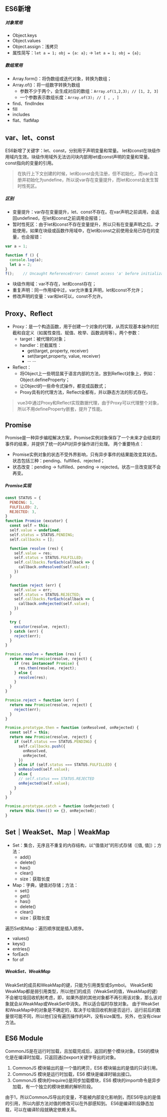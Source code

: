 ## ES6新增
##### 对象常用

- Object.keys
- Object.values
- Object.assign：浅拷贝
- 属性简写：`let a = 1; obj = {a: a};` -> `let a = 1; obj = {a};`
##### 数组常用

- Array.form()：将伪数组或迭代对象，转换为数组；
- Array.of()：将一组数字转换为数组
   - 参数不少于两个，会生成对应的数组：`Array.of(1,2,3); // [1, 2, 3]`
   - 一个参数表示数组长度：`Array.of(3); // [ , , ]`
- find、findIndex
- fill
- includes
- flat、flatMap
## var、let、const
ES6新增了关键字：let、const，分别用于声明变量和常量。
let和const在块级作用域内生效。块级作用域外无法访问块内部用let或const声明的变量和常量。
const指向的变量的引用。
> 在执行上下文创建的时候，let和const会先注册，但不初始化，而var会注册并初始化为undefine，所以说var存在变量提升，而let和const会发生暂时性死区。

##### 区别

- 变量提升：var存在变量提升，let、const不存在。在var声明之前调用，会返回undefined，在let和const之前调用会报错；
- 暂时性死区：由于let和const不存在变量提升，所以只有在变量声明之后，才能使用，如果在块级或函数作用域中，在let和const之前使用全局已存在的变量，也会报错：
```javascript
var a = 1;

function f () {
  console.log(a);
  let a = 2;
}
f(); 	// Uncaught ReferenceError: Cannot access 'a' before initialization
```

- 块级作用域：var不存在，let和const存在；
- 重复声明：同一作用域中过，var允许重复声明，let和const不允许；
- 修改声明的变量：var和let可以，const不允许。
## Proxy、Reflect

- Proxy：是一个构造函数，用于创建一个对象的代理，从而实现基本操作的拦截和自定义（如属性查找、赋值、枚举、函数调用等）。两个参数：
   - target：被代理的对象；
   - handler：拦截属性：
      - get(target, property, receiver)
      - set(target,property, value, receiver)
      - ··· ···
- Reflect：
   - 将Object上一些明显属于语言内部的方法，放到Reflect对象上，例如：Object.defineProperty；
   - 让Object的一些命令式操作，都变成函数式；
   - Proxy具有的代理方法，Reflect全都有，并以静态方法的形式存在。
> vue3中通过Proxy和Reflect实现数据代理，由于Proxy可以代理整个对象，所以不用defineProperty嵌套，提升了性能。

## Promise
Promise是一种异步编程解决方案，Promise实例对象保存了一个未来才会结束的事件的结果，并提供了统一的API对异步操作进行处理。
两个重要特点：

- Promise实例对象的状态不受外界影响，只有异步事件的结果能改变其状态。状态包括三种：pending、fulfilled、rejected；
- 状态改变：pending -> fulfilled、pending -> rejected。状态一旦改变就不会再变。
##### Promise实现
```javascript
const STATUS = {
  PENDING: 1,
  FULFILLED: 2,
  REJECTED: 3,
}
function Promise (excutor) {
  const self = this;
  self.value = undefined;
  self.status = STATUS.PENDING;
  self.callbacks = [];

  function resolve (res) {
    self.value = res;
    self.status = STATUS.FULFILLED;
    self.callbacks.forEach(callback => {
      callback.onResolved(self.value);
    })
  }

  function reject (err) {
    self.value = err;
    self.status = STATUS.REJECTED;
    self.callbacks.forEach(callback => {
      callback.onRejected(self.value);
    })
  }

  try {
    excutor(resolve, reject);
  } catch (err) {
    reject(err);
  }
}

Promise.resolve = function (res) {
  return new Promise(resolve, reject) {
    if (res instanceof Promise) {
      res.then(resolve, reject);
    } else {
      resolve(res);
    }
  } 
}

Promise.reject = function (err) {
  return new Promise(resolve, reject) {
    reject(err);
  }
}

Promise.prototype.then = function (onResolved, onRejected) {
  const self = this;
  return new Promise(resolve, reject) {
    if (self.status === STATUS.PENDING) {
      self.callbacks.push({
        onResolved,
        onRejected,
      })
    } else if (self.status === STATUS.FULFILLED) {
      onResolved(self.value);
    } else {
      // self.status === STATUS.REJECTED
      onRejected(self.value);
    }
  }
}

Promise.prototype.catch = function (onRejected) {
  return this.then(() => {}, onRejected);
}
```
## Set｜WeakSet、Map｜WeakMap

- Set：集合，无序且不重复的内存结构，以“值值对”的形式存储（[值, 值]）；方法：
   - add()
   - delete()
   - has()
   - clear()
   - size：获取长度
- Map：字典，键值对存储；方法：
   - set()
   - get()
   - has()
   - delete()
   - clear()
   - size：获取长度

遍历Set和Map：遍历顺序就是插入顺序。

- values()
- keys()
- entries()
- forEach
- for of
##### WeakSet、WeakMap
WeakSet的成员和WeakMap的键，只能为引用类型或Symbol。
WeakSet和WeakMap都是弱引用类型，所以他们的成员（WeakSet的值，WeakMap的键）不会被垃圾回收机制考虑，即，如果外部的其他对象都不再引用该对象，那么该对象就会从WeakMap或WeakSet中消失。所以适合临时存放对象。
由于WeakSet和WeakMap中的对象是不确定的，取决于垃圾回收机制是否运行，运行前后的数量很可能不同，所以他们没有遍历操作的API，没有size属性。另外，也没有clear方法。
## ES6 Module
CommonJS是在运行时加载，且加载完成后，返回的整个模块对象。ES6的模块化是在编译时加载，只返回通过export关键字导出的对象。

1. CommonJS 模块输出的是一个值的拷贝，ES6 模块输出的是值的只读引用。
2. CommonJS 模块是运行时加载，ES6 模块是编译时输出接口。
3. CommonJS 模块的require()是同步加载模块，ES6 模块的import命令是异步加载，有一个独立的模块依赖的解析阶段。

由于1，所以CommonJS导出的变量，不能被内部变化影响到，而ES6导出的是值的引用，所以内部方法对值的修改可以在外部感知到。
ES6是编译阶段静态加载，可以在编译阶段就确定依赖关系。
